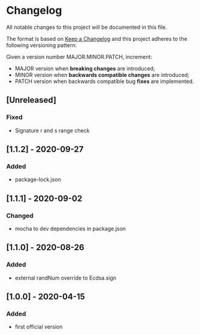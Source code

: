 # Changelog

All notable changes to this project will be documented in this file.

The format is based on [Keep a Changelog](https://keepachangelog.com/en/1.0.0/)
and this project adheres to the following versioning pattern:

Given a version number MAJOR.MINOR.PATCH, increment:

- MAJOR version when **breaking changes** are introduced;
- MINOR version when **backwards compatible changes** are introduced;
- PATCH version when backwards compatible bug **fixes** are implemented.


## [Unreleased]
### Fixed
- Signature r and s range check

## [1.1.2] - 2020-09-27
### Added
- package-lock.json

## [1.1.1] - 2020-09-02
### Changed
- mocha to dev dependencies in package.json

## [1.1.0] - 2020-08-26
### Added
- external randNum override to Ecdsa.sign

## [1.0.0] - 2020-04-15
### Added
- first official version
